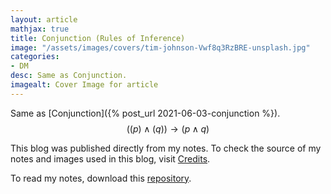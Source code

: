 ```yaml
---
layout: article
mathjax: true
title: Conjunction (Rules of Inference)
image: "/assets/images/covers/tim-johnson-Vwf8q3RzBRE-unsplash.jpg"
categories:
- DM
desc: Same as Conjunction. 
imagealt: Cover Image for article
---
```


Same as [Conjunction]({% post_url 2021-06-03-conjunction %}).
$$((p) \wedge (q)) \to (p \wedge q)$$

































































































































































































































































































































































































This blog was published directly from my notes.
To check the source of my notes and images used in this blog, visit <a href="/credits.html" target="_blank">Credits</a>.

To read my notes, download this <a href="https://github.com/bovem/CS" target="blank">repository</a>.
